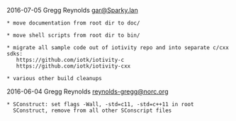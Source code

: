 2016-07-05  Gregg Reynolds  <gar@Sparky.lan>

	* move documentation from root dir to doc/

	* move shell scripts from root dir to bin/

	* migrate all sample code out of iotivity repo and into separate c/cxx sdks:
	   https://github.com/iotk/iotivity-c
	   https://github.com/iotk/iotivity-cxx

	* various other build cleanups

2016-06-04  Gregg Reynolds  <reynolds-gregg@norc.org>

	* SConstruct: set flags -Wall, -std=c11, -std=c++11 in root
      SConstruct, remove from all other SConscript files

